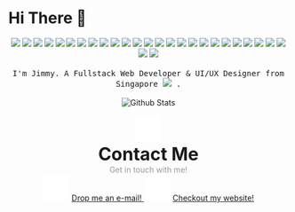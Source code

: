 # Hi There :wave:

<p align="center">
  <!-- <a href="https://wakatime.com/@84e44f34-034b-4325-820f-3d050ed5a5e5">
    <img src="https://wakatime.com/badge/user/84e44f34-034b-4325-820f-3d050ed5a5e5.svg?style=for-the-badge&labelColor=000000&color=" alt="Wakatime Stats"></img>
  </a> -->
  <!-- <img src="https://img.shields.io/badge/-HTML5-E34F26?style=for-the-badge&labelColor=000&logo=html5&logoColor=white" /> -->
  <!-- <img src="https://img.shields.io/badge/-CSS3-1572B6?style=for-the-badge&labelColor=000&logo=css3" /> -->
  <!-- <img src="https://img.shields.io/badge/-Apollo%20GraphQL-311C87?style=for-the-badge&labelColor=000&logo=apollo-graphql" /> -->
  <!-- <img src="https://img.shields.io/badge/-MySQL-black?style=for-the-badge&labelColor=000&logo=mysql" /> -->
  <!-- <img src="https://img.shields.io/badge/-java-E34A86?style=for-the-badge&labelColor=000&logo=java" /> -->
  <!-- <img src="https://img.shields.io/badge/-Rust-000?style=for-the-badge&labelColor=000&logo=rust" /> -->
  <img src="https://img.shields.io/badge/-TypeScript-3178c6?style=for-the-badge&labelColor=000&logo=typescript" />
  <img src="https://img.shields.io/badge/-C++-000?style=for-the-badge&labelColor=000&logo=cplusplus" />
  <img src="https://img.shields.io/badge/-C%23-000?style=for-the-badge&labelColor=000&logo=csharp" />
  <img src="https://img.shields.io/badge/-Python-black?style=for-the-badge&labelColor=000&logo=Python" />
  <img src="https://img.shields.io/badge/-Nodejs-24b45d?style=for-the-badge&labelColor=000&logo=Node.js" />
  <img src="https://img.shields.io/badge/-Deno-000?style=for-the-badge&labelColor=000&logo=deno" />
  <img src="https://img.shields.io/badge/-Vue 3-4fc08c?style=for-the-badge&labelColor=000&logo=vue.js" />
  <img src="https://img.shields.io/badge/-React-49a4bc?style=for-the-badge&labelColor=000&logo=react" />
  <img src="https://img.shields.io/badge/-Solid-325794?style=for-the-badge&labelColor=000&logo=solid" />
  <img src="https://img.shields.io/badge/-Svelte-ff3e00?style=for-the-badge&labelColor=000&logo=svelte" />
  <img src="https://img.shields.io/badge/-Tailwind CSS-05b6d4?style=for-the-badge&labelColor=000&logo=tailwindcss" />
  <img src="https://img.shields.io/badge/-GraphQL-E10098?style=for-the-badge&labelColor=000&logo=graphql" />
  <img src="https://img.shields.io/badge/-Postgres-263c81?style=for-the-badge&labelColor=000&logo=postgresql" />
  <img src="https://img.shields.io/badge/-Nuxt-00dc81?style=for-the-badge&labelColor=000&logo=nuxt.js" />
  <img src="https://img.shields.io/badge/-Next-000?style=for-the-badge&labelColor=000&logo=next.js" />
  <img src="https://img.shields.io/badge/-Nest-d5214a?style=for-the-badge&labelColor=000&logo=nestjs" />
  <img src="https://img.shields.io/badge/-Planetscale-000?style=for-the-badge&labelColor=000&logo=planetscale" />
  <!-- <img src="https://img.shields.io/badge/-Vercel-000?style=for-the-badge&labelColor=000&logo=vercel" /> -->
  <!-- <img src="https://img.shields.io/badge/-Docker-2396ed?style=for-the-badge&labelColor=000&logo=docker" /> -->
  <img src="https://img.shields.io/badge/Google Cloud-4383f2?style=for-the-badge&labelColor=000&logo=google-cloud" />
  <img src="https://img.shields.io/badge/-Git-f05032?style=for-the-badge&labelColor=000&logo=git" />
  <img src="https://img.shields.io/badge/-GitHub-000?style=for-the-badge&labelColor=000&logo=github" />
  <img src="https://img.shields.io/badge/-BitBucket-000?style=for-the-badge&labelColor=000&logo=bitbucket" />
  <img src="https://img.shields.io/badge/-Linear-5d6ad2?style=for-the-badge&labelColor=000&logo=linear" />
  <img src="https://img.shields.io/badge/-Jetbrains-000?style=for-the-badge&labelColor=000&logo=jetbrains" />
  <img src="https://img.shields.io/badge/-Vs Code-000?style=for-the-badge&labelColor=000&logo=visualstudiocode" />
  <img src="https://img.shields.io/badge/-Adobe-000?style=for-the-badge&labelColor=000&logo=adobe" />
  <img src="https://img.shields.io/badge/-Figma-ec4c1d?style=for-the-badge&labelColor=000&logo=figma" />
  <img src="https://img.shields.io/badge/-Spline-000?style=for-the-badge&labelColor=000&logo=spline" />
  <br/>
  <br/>
  <samp>
    I'm Jimmy. A Fullstack Web Developer & UI/UX Designer from Singapore <img width="20rem" style="border-radius: 0.1rem;" src="https://upload.wikimedia.org/wikipedia/commons/thumb/4/48/Flag_of_Singapore.svg/800px-Flag_of_Singapore.svg.png?20211012105253"/> .
  </samp>
  <br/>
  <br/>
  <img src="https://github-readme-stats.vercel.app/api?username=jimmy-lew&count_private=true&show_icons=true&include_all_commits=true&hide_border=true&count_private=true&bg_color=000&theme=github_dark" alt="Github Stats"></img>
  <!-- <img src="https://github-readme-stats.vercel.app/api/top-langs/?username=jimmy-lew&layout=compact&count_private=true&show_icons=true&include_all_commits=true&hide_border=true&count_private=true&bg_color=000&theme=github_dark" alt="Github Stats"></img> -->
</p>

<p align="center">
  <img src="./public/contact.svg">
  <br/>
  <!-- <svg xmlns="http://www.w3.org/2000/svg" width="3rem" height="3rem" preserveAspectRatio="xMidYMid meet" viewBox="0 0 24 24"><g fill="none" stroke="white" stroke-linecap="round" stroke-linejoin="round" stroke-width="2"><path stroke-dasharray="16" stroke-dashoffset="16" d="M21 5L18.5 20M21 5L9 13.5"><animate fill="freeze" attributeName="stroke-dashoffset" dur="0.4s" values="16;0"/></path><path stroke-dasharray="22" stroke-dashoffset="22" d="M21 5L2 12.5"><animate fill="freeze" attributeName="stroke-dashoffset" dur="0.4s" values="22;0"/></path><path stroke-dasharray="12" stroke-dashoffset="12" d="M18.5 20L9 13.5"><animate fill="freeze" attributeName="stroke-dashoffset" begin="0.4s" dur="0.3s" values="12;0"/></path><path stroke-dasharray="8" stroke-dashoffset="8" d="M2 12.5L9 13.5"><animate fill="freeze" attributeName="stroke-dashoffset" begin="0.4s" dur="0.3s" values="8;0"/></path><path stroke-dasharray="6" stroke-dashoffset="6" d="M12 16L9 19M9 13.5L9 19"><animate fill="freeze" attributeName="stroke-dashoffset" begin="0.7s" dur="0.3s" values="6;0"/></path></g></svg> -->
  <span style="font-size: 2rem; font-weight: bold;">Contact Me</span>
  <br/>
  <span style="color: #999;">Get in touch with me!</span>
  <br/>
  <img src="./public/email.svg">
  <a href="mailto:jimmylew@gmail.com" style="color: inherit;">
    Drop me an e-mail!
  </a>
  <img src="./public/web.svg">
  <a href="portfolio-jimmy-lew.vercel.app" style="color: inherit;">
    Checkout my website!
  </a>
</p>
